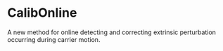 # CalibOnline
A new method for online detecting and correcting extrinsic perturbation occurring during carrier motion. 
